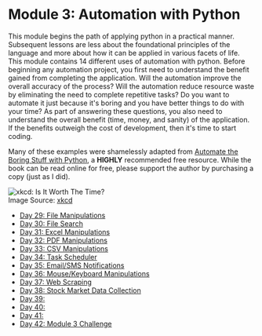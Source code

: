 # Module 3: Automation with Python
This module begins the path of applying python in a practical manner. Subsequent lessons are less about the foundational principles of the language and more about how it can be applied in various facets of life. This module contains 14 different uses of automation with python. Before beginning any automation project, you first need to understand the benefit gained from completing the application. Will the automation improve the overall accuracy of the process? Will the automation reduce resource waste by eliminating the need to complete repetitive tasks? Do you want to automate it just because it's boring and you have better things to do with your time? As part of answering these questions, you also need to understand the overall benefit (time, money, and sanity) of the application. If the benefits outweigh the cost of development, then it's time to start coding.

Many of these examples were shamelessly adapted from [Automate the Boring Stuff with Python](https://automatetheboringstuff.com/), a **HIGHLY** recommended free resource. While the book can be read online for free, please support the author by purchasing a copy (just as I did).

![xkcd: Is It Worth The Time?](https://imgs.xkcd.com/comics/is_it_worth_the_time.png)  
Image Source: [xkcd](https://xkcd.com/1205/)

* [Day 29: File Manipulations](../Module3/Day29)
* [Day 30: File Search](../Module3/Day30)
* [Day 31: Excel Manipulations](../Module3/Day31)
* [Day 32: PDF Manipulations](../Module3/Day32)
* [Day 33: CSV Manipulations](../Module3/Day33)
* [Day 34: Task Scheduler](../Module3/Day34)
* [Day 35: Email/SMS Notifications](../Module3/Day35)
* [Day 36: Mouse/Keyboard Manipulations](../Module3/Day36)
* [Day 37: Web Scraping](../Module3/Day37)
* [Day 38: Stock Market Data Collection](../Module3/Day38)
* [Day 39: ](../Module3/Day39)
* [Day 40: ](../Module3/Day40)
* [Day 41: ](../Module3/Day41)
* [Day 42: Module 3 Challenge](../Module3/Day42)
